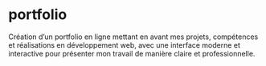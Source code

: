 # portfolio
Création d’un portfolio en ligne mettant en avant mes projets, compétences et réalisations en développement web, avec une interface moderne et interactive pour présenter mon travail de manière claire et professionnelle.
